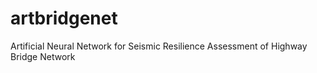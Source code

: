 # artbridgenet
Artificial Neural Network for Seismic Resilience Assessment of Highway Bridge Network
